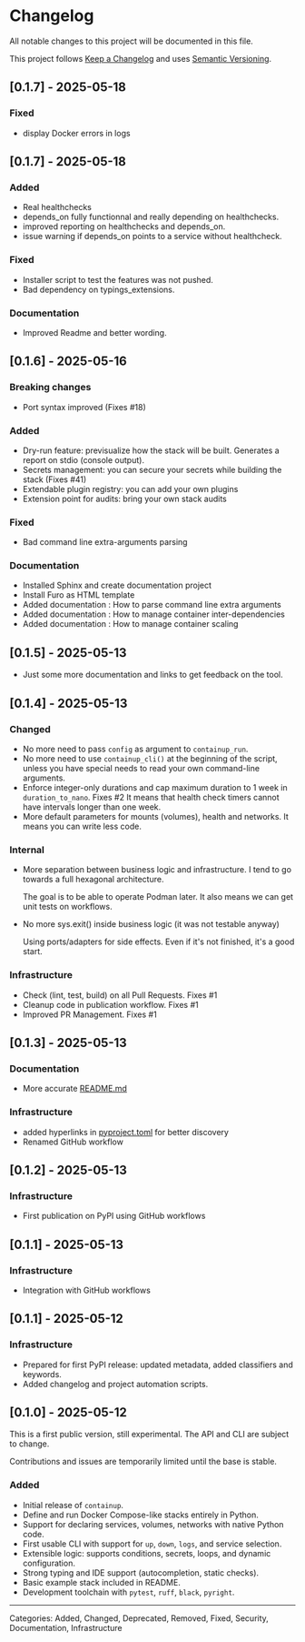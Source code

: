 # Changelog

All notable changes to this project will be documented in this file.

This project follows [Keep a Changelog](https://keepachangelog.com/en/1.0.0/)
and uses [Semantic Versioning](https://semver.org/spec/v2.0.0.html).

## [0.1.7] - 2025-05-18

### Fixed

- display Docker errors in logs

## [0.1.7] - 2025-05-18

### Added

- Real healthchecks
- depends_on fully functionnal and really depending on healthchecks.
- improved reporting on healthchecks and depends_on.
- issue warning if depends_on points to a service without healthcheck.

### Fixed

- Installer script to test the features was not pushed.
- Bad dependency on typings_extensions.

### Documentation

- Improved Readme and better wording.

## [0.1.6] - 2025-05-16

### Breaking changes

- Port syntax improved (Fixes #18)

### Added

- Dry-run feature: previsualize how the stack will be built. Generates a report on stdio (console output).
- Secrets management: you can secure your secrets while building the stack (Fixes #41)
- Extendable plugin registry: you can add your own plugins
- Extension point for audits: bring your own stack audits

### Fixed

- Bad command line extra-arguments parsing

### Documentation

- Installed Sphinx and create documentation project
- Install Furo as HTML template
- Added documentation : How to parse command line extra arguments
- Added documentation : How to manage container inter-dependencies
- Added documentation : How to manage container scaling

## [0.1.5] - 2025-05-13

- Just some more documentation and links to get feedback on the tool.

## [0.1.4] - 2025-05-13

### Changed

- No more need to pass `config` as argument to `containup_run`.
- No more need to use `containup_cli()` at the beginning of the script, unless you have special needs to read
  your own command-line arguments.
- Enforce integer-only durations and cap maximum duration to 1 week in `duration_to_nano`. Fixes #2
  It means that health check timers cannot have intervals longer than one week.
- More default parameters for mounts (volumes), health and networks.
  It means you can write less code.

### Internal

- More separation between business logic and infrastructure. I tend to go towards a full hexagonal architecture.

  The goal is to be able to operate Podman later.
  It also means we can get unit tests on workflows.

- No more sys.exit() inside business logic (it was not testable anyway)

  Using ports/adapters for side effects.
  Even if it's not finished, it's a good start.

### Infrastructure

- Check (lint, test, build) on all Pull Requests. Fixes #1
- Cleanup code in publication workflow. Fixes #1
- Improved PR Management. Fixes #1

## [0.1.3] - 2025-05-13

### Documentation

- More accurate [README.md](README.md)

### Infrastructure

- added hyperlinks in [pyproject.toml](pyproject.toml) for better discovery
- Renamed GitHub workflow

## [0.1.2] - 2025-05-13

### Infrastructure

- First publication on PyPI using GitHub workflows

## [0.1.1] - 2025-05-13

### Infrastructure

- Integration with GitHub workflows

## [0.1.1] - 2025-05-12

### Infrastructure

- Prepared for first PyPI release: updated metadata, added classifiers and keywords.
- Added changelog and project automation scripts.

## [0.1.0] - 2025-05-12

This is a first public version, still experimental. The API and CLI are subject to change.

Contributions and issues are temporarily limited until the base is stable.

### Added

- Initial release of `containup`.
- Define and run Docker Compose-like stacks entirely in Python.
- Support for declaring services, volumes, networks with native Python code.
- First usable CLI with support for `up`, `down`, `logs`, and service selection.
- Extensible logic: supports conditions, secrets, loops, and dynamic configuration.
- Strong typing and IDE support (autocompletion, static checks).
- Basic example stack included in README.
- Development toolchain with `pytest`, `ruff`, `black`, `pyright`.

---

Categories: Added, Changed, Deprecated, Removed, Fixed, Security, Documentation, Infrastructure
